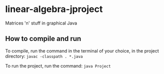 # linear-algebra-jproject
Matrices 'n' stuff in graphical Java

## How to compile and run

To compile, run the command in the terminal of your choice, in the project directory:
`javac -classpath . *.java`

To run the project, run the command:
`java Project`
